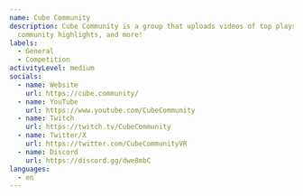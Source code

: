 ```yaml
---
name: Cube Community
description: Cube Community is a group that uploads videos of top plays,
  community highlights, and more!
labels:
  - General
  - Competition
activityLevel: medium
socials:
  - name: Website
    url: https://cube.community/
  - name: YouTube
    url: https://www.youtube.com/CubeCommunity
  - name: Twitch
    url: https://twitch.tv/CubeCommunity
  - name: Twitter/X
    url: https://twitter.com/CubeCommunityVR
  - name: Discord
    url: https://discord.gg/dwe8mbC
languages:
  - en
---
```

